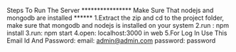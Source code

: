 Steps To Run The Server
**************** Make Sure That nodejs and mongodb are installed ******
1.Extract the zip and cd to the project folder, make sure that mongodb and nodejs is installed on your system
2.run : npm install
3.run: npm start
4.open: localhost:3000 in web
5.For Log In Use This Email Id And Password:
    email: admin@admin.com 
    password: password